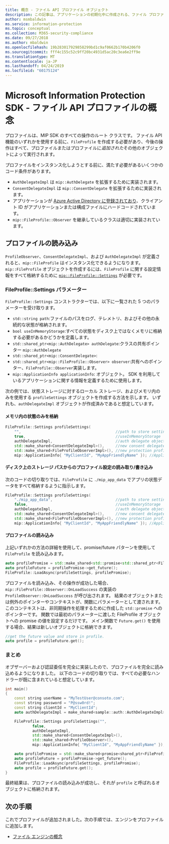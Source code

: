 ```yaml
---
title: 概念 - ファイル API プロファイル オブジェクト
description: この記事は、アプリケーションの初期化中に作成される、ファイル プロファイル オブジェクトに関する概念を理解するのに役立ちます。
author: msmbaldwin
ms.service: information-protection
ms.topic: conceptual
ms.collection: M365-security-compliance
ms.date: 09/27/2018
ms.author: mbaldwin
ms.openlocfilehash: 19b283017929858299bd1c9af0662b170b4206f0
ms.sourcegitcommit: fff4c155c52c9ff20bc4931d5ac20c3ea6e2ff9e
ms.translationtype: MT
ms.contentlocale: ja-JP
ms.lasthandoff: 04/24/2019
ms.locfileid: "60175124"
---
```

# <a name="microsoft-information-protection-sdk---file-api-profile-concepts"></a>Microsoft Information Protection SDK - ファイル API プロファイルの概念

プロファイルは、MIP SDK のすべての操作のルート クラスです。 ファイル API 機能のいずれかを使用する前に、`FileProfile` を作成する必要があり、今後の操作はすべて、プロファイルまたはプロファイルに*追加された*その他のオブジェクトによって実行されます。

プロファイルをインスタンス化しようとする前に、満たす必要があるいくつかのコード条件があります。

- `AuthDelegateImpl` は `mip::AuthDelegate` を拡張するために実装されます。
- `ConsentDelegateImpl` は `mip::ConsentDelegate` を拡張するために実装されます。
- アプリケーションが [Azure Active Directory に登録されており](/azure/active-directory/develop/quickstart-v1-integrate-apps-with-azure-ad.md)、クライアント ID がアプリケーションまたは構成ファイルにハードコードされています。 
- `mip::FileProfile::Observer` を継承しているクラスは適切に実装されています。

## <a name="load-a-profile"></a>プロファイルの読み込み

`ProfileObserver`、`ConsentDelegateImpl`、および `AuthDelegateImpl` が定義されると、`mip::FileProfile` はインスタンス化できるようになります。 `mip::FileProfile` オブジェクトを作成するには、`FileProfile` に関する設定情報をすべて格納するために [`mip::FileProfile::Settings`](reference/class_mip_fileprofile_settings.md) が必要です。

### <a name="fileprofilesettings-parameters"></a>FileProfile::Settings パラメーター

`FileProfile::Settings` コンストラクターでは、以下に一覧された 5 つのパラメーターを受け取ります。

- `std::string path`:ファイルのパスをログ、テレメトリ、およびその他の永続的な状態が格納されます。
- `bool useInMemoryStorage`:すべての状態をディスク上ではなくメモリに格納する必要があるかどうかを定義します。
- `std::shared_ptr<mip::AuthDelegate> authDelegate`:クラスの共有ポインター `mip::AuthDelegate` 
- `std::shared_ptr<mip::ConsentDelegate>`: 
- `std::shared_ptr<mip::FileProfile::Observer> observer`:共有へのポインター、`FileProfile::Observer`実装します。
- `mip::ApplicationInfo applicationInfo`: オブジェクト。 SDK を利用しているアプリケーションに関する情報を定義するために使用します。

次の例では、状態ストレージに対するローカル ストレージ、およびメモリ内のみを使用する `profileSettings` オブジェクトを作成する方法を示します。 いずれも、`authDelegateImpl` オブジェクトが作成済みであると想定しています。

#### <a name="store-state-in-memory-only"></a>メモリ内の状態のみを格納

```cpp
FileProfile::Settings profileSettings(
    "",                                          //path to store settings
    true,                                        //useInMemoryStorage
    authDelegateImpl,                            //auth delegate object
    std::make_shared<ConsentDelegateImpl>(),     //new consent delegate
    std::make_shared<FileProfileObserverImpl>(), //new protection profile observer
    mip::ApplicationInfo{ "MyClientId", "MyAppFriendlyName" }); //ApplicationInfo object
```

#### <a name="readwrite-profile-settings-from-storage-path-on-disk"></a>ディスク上のストレージ パスからのプロファイル設定の読み取り/書き込み

次のコードの切り取りでは、`FileProfile` に `./mip_app_data` でアプリの状態データをすべて格納するように指示します。

```cpp
FileProfile::Settings profileSettings(
    "./mip_app_data",                            //path to store settings
    false,                                       //useInMemoryStorage
    authDelegateImpl,                            //auth delegate object
    std::make_shared<ConsentDelegateImpl>(),     //new consent delegate
    std::make_shared<FileProfileObserverImpl>(), //new protection profile observer
    mip::ApplicationInfo{ "MyClientId", "MyAppFriendlyName" }); //ApplicationInfo object
```

#### <a name="load-the-profile"></a>プロファイルの読み込み

上記いずれかの方法の詳細を使用して、promise/future パターンを使用して `FileProfile` を読み込みます。

```cpp
auto profilePromise = std::make_shared<std::promise<std::shared_ptr<FileProfile>>>();
auto profileFuture = profilePromise->get_future();
FileProfile::LoadAsync(profileSettings, profilePromise);
```

プロファイルを読み込み、その操作が成功した場合、`mip::FileProfile::Observer::OnLoadSuccess` の実装の `ProfileObserver::OnLoadSuccess` が呼び出されます。 結果のオブジェクトまたは例外のポインターやコンテキストが、関数にパラメーターとして渡されます。 このコンテキストは、非同期操作を処理するために作成した `std::promise` へのポインターです。 関数では最初のパラメーターに渡した FileProfile オブジェクトへの promise の値を設定するだけです。 メイン関数で `Future.get()` を使用する場合、結果は新しいオブジェクトに格納できます。

```cpp
//get the future value and store in profile. 
auto profile = profileFuture.get();
```

### <a name="putting-it-together"></a>まとめ

オブザーバーおよび認証委任を完全に実装したので、プロファイルを完全に読み込めるようになりました。 以下のコードの切り取りでは、すべての必要なハンドラーが既に含まれていると想定しています。

```cpp
int main()
{
    const string userName = "MyTestUser@consoto.com";
    const string password = "P@ssw0rd!";
    const string clientId = "MyClientId";
    auto authDelegateImpl = make_shared<sample::auth::AuthDelegateImpl>(userName, password, clientId);

    FileProfile::Settings profileSettings("",
            false,
            authDelegateImpl,
            std::make_shared<ConsentDelegateImpl>(),
            std::make_shared<ProfileObserver>(),
            mip::ApplicationInfo{ "MyClientId", "MyAppFriendlyName" });

    auto profilePromise = std::make_shared<promise<shared_ptr<FileProfile>>>();
    auto profileFuture = profilePromise->get_future();
    FileProfile::LoadAsync(profileSettings, profilePromise);
    auto profile = profileFuture.get();
}
```

最終結果は、プロファイルの読み込みが成功し、それが `profile` と呼ばれるオブジェクトに格納されます。

## <a name="next-steps"></a>次の手順

これでプロファイルが追加されました。次の手順では、エンジンをプロファイルに追加します。 

- [ファイル エンジンの概念](concept-profile-engine-file-engine-cpp.md)
